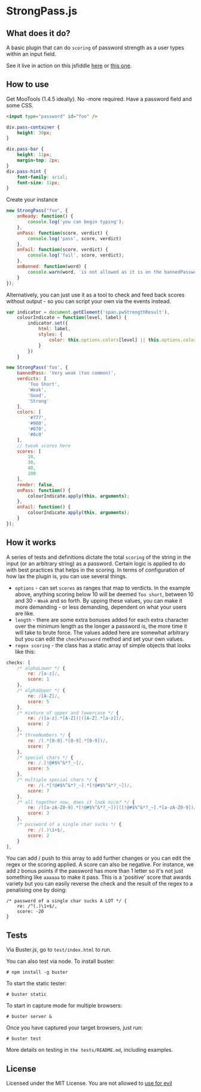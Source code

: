 StrongPass.js
==============

What does it do?
----------------

A basic plugin that can do `scoring` of password strength as a user types within an input field.

See it live in action on this jsfiddle [here](http://jsfiddle.net/dimitar/n8Dza/) or [this one](http://jsfiddle.net/dimitar/nZn6A/).


How to use
----------

Get MooTools (1.4.5 ideally). No -more required. Have a password field and some CSS.

```html
<input type="password" id="foo" />
```

```css
div.pass-container {
    height: 30px;
}

div.pass-bar {
    height: 11px;
    margin-top: 2px;
}
div.pass-hint {
    font-family: arial;
    font-size: 11px;
}
```

Create your instance

```javascript
new StrongPass("foo", {
    onReady: function() {
        console.log('you can begin typing');
    },
    onPass: function(score, verdict) {
        console.log('pass', score, verdict)
    },
    onFail: function(score, verdict) {
        console.log('fail', score, verdict);
    },
    onBanned: function(word) {
        console.warn(word, 'is not allowed as it is on the bannedPasswords list');
    }
});

```

Alternatively, you can just use it as a tool to check and feed back scores without output - so you can script your own via the events instead.

```javascript
var indicator = document.getElement('span.pwStrengthResult'),
    colourIndicate = function(level, label) {
        indicator.set({
            html: label,
            styles: {
                color: this.options.colors[level] || this.options.colors.getLast()
            }
        })
    }

new StrongPass('foo', {
    bannedPass: 'Very weak (too common)',
    verdicts: [
        'Too Short',
        'Weak',
        'Good',
        'Strong'
    ],
    colors: [
        '#777',
        '#900',
        '#070',
        '#0c0'
    ],
    // tweak scores here
    scores: [
        10,
        30,
        40,
        100
    ],
    render: false,
    onPass: function() {
        colourIndicate.apply(this, arguments);
    },
    onFail: function() {
        colourIndicate.apply(this, arguments);
    }
});
```

How it works
------------

A series of tests and definitions dictate the total `scoring` of the string in the input (or an arbitrary string) as a password. Certain logic is applied to do with best practices that helps in the scoring. In terms of configuration of how lax the plugin is, you can use several things.

- `options` - can set `scores` as ranges that map to verdicts. In the example above, anything scoring below 10 will be deemed `Too short`, between 10 and 30 - `Weak` and so forth. By upping these values, you can make it more demanding - or less demanding, dependent on what your users are like.
- `length` - there are some extra bonuses added for each extra character over the minimum length as the longer a password is, the more time it will take to brute force. The values added here are somewhat arbitrary but you can edit the `checkPassword` method and set your own values.
- `regex scoring` - the class has a static array of simple objects that looks like this:

```javascript
checks: [
    /* alphaLower */ {
        re: /[a-z]/,
        score: 1
    },
    /* alphaUpper */ {
        re: /[A-Z]/,
        score: 5
    },
    /* mixture of upper and lowercase */ {
        re: /([a-z].*[A-Z])|([A-Z].*[a-z])/,
        score: 2
    },
    /* threeNumbers */ {
        re: /(.*[0-9].*[0-9].*[0-9])/,
        score: 7
    },
    /* special chars */ {
        re: /.[!@#$%^&*?_~]/,
        score: 5
    },
    /* multiple special chars */ {
        re: /(.*[!@#$%^&*?_~].*[!@#$%^&*?_~])/,
        score: 7
    },
    /* all together now, does it look nice? */ {
        re: /([a-zA-Z0-9].*[!@#$%^&*?_~])|([!@#$%^&*?_~].*[a-zA-Z0-9])/,
        score: 3
    },
    /* password of a single char sucks */ {
        re: /(.)\1+$/,
        score: 2
    }
],
```

You can add / push to this array to add further changes or you can edit the regex or the scoring applied. A score can also be negative. For instance, we add `2` bonus points if the password has more than 1 letter so it's not just something like `aaaaaa` to make it pass. This is a 'positive' score that awards variety but you can easily reverse the check and the result of the regex to a penalising one by doing:

```
/* password of a single char sucks A LOT */ {
    re: /^(.)\1+$/,
    score: -20
}
```


Tests
-----

Via Buster.js, go to `test/index.html` to run.

You can also test via node. To install buster:

    # npm install -g buster
    
To start the static tester:    
    
    # buster static
    
To start in capture mode for multiple browsers:

    # buster server &

Once you have captured your target browsers, just run:

    # buster test

More details on testing in `the tests/README.md`, including examples.

License
-------

Licensed under the MIT License. You are not allowed to [use for evil](http://www.youtube.com/watch?v=-hCimLnIsDA)